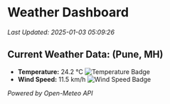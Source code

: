 
# Weather Dashboard

_Last Updated: 2025-01-03 05:09:26_

## Current Weather Data: (Pune, MH)
- **Temperature:** 24.2 °C ![Temperature Badge](https://img.shields.io/badge/Temperature-Medium%20Temp-green)
- **Wind Speed:** 11.5 km/h ![Wind Speed Badge](https://img.shields.io/badge/Wind%20Speed-Low%20Wind-blue)

*Powered by Open-Meteo API*
